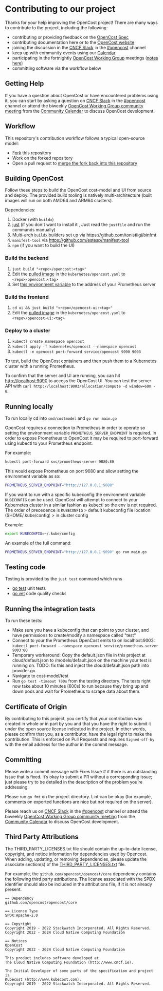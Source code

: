# Contributing to our project

Thanks for your help improving the OpenCost project! There are many ways to contribute to the project, including the following:

* contributing or providing feedback on the [OpenCost Spec](https://github.com/opencost/opencost/tree/develop/spec)
* contributing documentation here or to the [OpenCost website](https://github.com/opencost/opencost-website)
* joining the discussion in the [CNCF Slack](https://slack.cncf.io/) in the [#opencost](https://cloud-native.slack.com/archives/C03D56FPD4G) channel
* keep up with community events using our [Calendar](https://bit.ly/opencost-calendar)
* participating in the fortnightly [OpenCost Working Group](https://bit.ly/opencost-calendar) meetings ([notes here](https://bit.ly/opencost-meeting))
* committing software via the workflow below

## Getting Help

If you have a question about OpenCost or have encountered problems using it,
you can start by asking a question on [CNCF Slack](https://slack.cncf.io/) in the [#opencost](https://cloud-native.slack.com/archives/C03D56FPD4G) channel or attend the biweekly [OpenCost Working Group community meeting](https://bit.ly/opencost-meeting) from the [Community Calendar](https://bit.ly/opencost-calendar) to discuss OpenCost development.

## Workflow

This repository's contribution workflow follows a typical open-source model:

- [Fork](https://docs.github.com/en/get-started/quickstart/fork-a-repo) this repository
- Work on the forked repository
- Open a pull request to [merge the fork back into this repository](https://docs.github.com/en/pull-requests/collaborating-with-pull-requests/proposing-changes-to-your-work-with-pull-requests/creating-a-pull-request-from-a-fork)

## Building OpenCost

Follow these steps to build the OpenCost cost-model and UI from source and
deploy. The provided build tooling is natively multi-architecture (built images
will run on both AMD64 and ARM64 clusters).

Dependencies:
1. Docker (with `buildx`)
2. [just](https://github.com/casey/just) (if you don't want to install it , Just read the `justfile` and run the commands manually)
3. Multi-arch `buildx` builders set up via https://github.com/tonistiigi/binfmt
4. `manifest-tool` via https://github.com/estesp/manifest-tool
4. `npm` (if you want to build the UI)

### Build the backend

1. `just build "<repo>/opencost:<tag>"`
2. Edit the [pulled image](https://github.com/opencost/opencost/blob/develop/kubernetes/opencost.yaml#L145) in the `kubernetes/opencost.yaml` to `<repo>/opencost:<tag>`
3. Set [this environment variable](https://github.com/opencost/opencost/blob/develop/kubernetes/opencost.yaml#L155) to the address of your Prometheus server

### Build the frontend
1. `cd ui && just build "<repo>/opencost-ui:<tag>"`
2. Edit the [pulled image](https://github.com/opencost/opencost/blob/develop/kubernetes/opencost.yaml#L162) in the `kubernetes/opencost.yaml` to `<repo>/opencost-ui:<tag>`

### Deploy to a cluster

1. `kubectl create namespace opencost`
2. `kubectl apply -f kubernetes/opencost --namespace opencost`
3. `kubectl -n opencost port-forward service/opencost 9090 9003`

To test, build the OpenCost containers and then push them to a Kubernetes cluster with a running Prometheus.

To confirm that the server and UI are running, you can hit [http://localhost:9090](http://localhost:9090) to access the OpenCost UI.
You can test the server API with `curl http://localhost:9003/allocation/compute -d window=60m -G`.

## Running locally

To run locally cd into `cmd/costmodel` and `go run main.go`

OpenCost requires a connection to Prometheus in order to operate so setting the environment variable `PROMETHEUS_SERVER_ENDPOINT` is required.
In order to expose Prometheus to OpenCost it may be required to port-forward using kubectl to your Prometheus endpoint.

For example:

```bash
kubectl port-forward svc/prometheus-server 9080:80
```

This would expose Prometheus on port 9080 and allow setting the environment variable as so:

```bash
PROMETHEUS_SERVER_ENDPOINT="http://127.0.0.1:9080"
```

If you want to run with a specific kubeconfig the environment variable `KUBECONFIG` can be used. OpenCost will attempt to connect to your Kubernetes cluster in a similar fashion as kubectl so the env is not required. The order of precedence is `KUBECONFIG` > default kubeconfig file location ($HOME/.kube/config) > in cluster config

Example:

```bash
export KUBECONFIG=~/.kube/config
```

An example of the full command:

```bash
PROMETHEUS_SERVER_ENDPOINT="http://127.0.0.1:9090" go run main.go
```

## Testing code

Testing is provided by the `just test` command which runs
- [go test](https://go.dev/doc/tutorial/add-a-test) unit tests
- [go vet](https://pkg.go.dev/cmd/vet) code quality checks

## Running the integration tests

To run these tests:

- Make sure you have a kubeconfig that can point to your cluster, and have permissions to create/modify a namespace called "test"
- Connect to your the Prometheus OpenCost emits to on localhost:9003:
  `kubectl port-forward --namespace opencost service/prometheus-server 9003:80`
- Temporary workaround: Copy the default.json file in this project at cloud/default.json to /models/default.json on the machine your test is running on. TODO: fix this and inject the cloud/default.json path into provider.go.
- Navigate to cost-model/test
- Run `go test -timeout 700s` from the testing directory. The tests right now take about 10 minutes (600s) to run because they bring up and down pods and wait for Prometheus to scrape data about them.

## Certificate of Origin

By contributing to this project, you certify that your contribution was created in whole or in part by you and that you have the right to submit it under the open source license indicated in the project. In other words, please confirm that you, as a contributor, have the legal right to make the contribution. This is enforced on Pull Requests and requires `Signed-off-by` with the email address for the author in the commit message.

## Committing

Please write a commit message with Fixes Issue # if there is an outstanding issue that is fixed. It’s okay to submit a PR without a corresponding issue; just please try to be detailed in the description of the problem you’re addressing.

Please run `go fmt` on the project directory. Lint can be okay (for example, comments on exported functions are nice but not required on the server).

Please reach us on [CNCF Slack](https://slack.cncf.io/) in the [#opencost](https://cloud-native.slack.com/archives/C03D56FPD4G) channel or attend the biweekly [OpenCost Working Group community meeting](https://bit.ly/opencost-meeting) from the [Community Calendar](https://bit.ly/opencost-calendar) to discuss OpenCost development.

## Third Party Attributions

The THIRD_PARTY_LICENSES.txt file should contain the up-to-date license, copyright, and notice information for dependencies used by Opencost.
When adding, updating, or removing dependencies, please update the associate section(s) of the [THIRD_PARTY_LICENSES.txt](THIRD_PARTY_LICENSES.txt) file. 

For example, the `github.com/opencost/opencost/core` dependency contains the following third party attributions.
The license associated with the SPDX identifier should also be included in the attributions file, if it is not already present.

```
== Dependency
github.com/opencost/opencost/core

== License Type
SPDX:Apache-2.0

== Copyright
Copyright 2019 - 2022 Stackwatch Incorporated. All Rights Reserved.
Copyright 2022 - 2024 Cloud Native Computing Foundation

== Notices
OpenCost
Copyright 2022 - 2024 Cloud Native Computing Foundation

This product includes software developed at
The Cloud Native Computing Foundation (http://www.cncf.io).

The Initial Developer of some parts of the specification and project is
Kubecost (http://www.kubecost.com).
Copyright 2019 - 2022 Stackwatch Incorporated. All Rights Reserved.
```